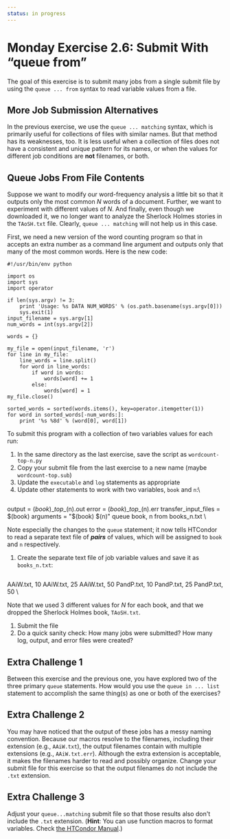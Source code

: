 ```yaml
---
status: in progress
---
```


<style type="text/css"> pre em { font-style: normal; background-color: yellow; } pre strong { font-style: normal; font-weight: bold; color: \#008; } </style>

Monday Exercise 2.6: Submit With “queue from”
=============================================

The goal of this exercise is to submit many jobs from a single submit file by using the `queue ... from` syntax to read variable values from a file.

More Job Submission Alternatives
--------------------------------

In the previous exercise, we use the `queue ... matching` syntax, which is primarily useful for collections of files with similar names. But that method has its weaknesses, too. It is less useful when a collection of files does not have a consistent and unique pattern for its names, or when the values for different job conditions are **not** filenames, or both.

Queue Jobs From File Contents
-----------------------------

Suppose we want to modify our word-frequency analysis a little bit so that it outputs only the most common *N* words of a document. Further, we want to experiment with different values of *N*. And finally, even though we downloaded it, we no longer want to analyze the Sherlock Holmes stories in the `TAoSH.txt` file. Clearly, `queue ... matching` will not help us in this case.

First, we need a new version of the word counting program so that in accepts an extra number as a command line argument and outputs only that many of the most common words. Here is the new code:

``` file
#!/usr/bin/env python

import os
import sys
import operator

if len(sys.argv) != 3:
    print 'Usage: %s DATA NUM_WORDS' % (os.path.basename(sys.argv[0]))
    sys.exit(1)
input_filename = sys.argv[1]
num_words = int(sys.argv[2])

words = {}

my_file = open(input_filename, 'r')
for line in my_file:
    line_words = line.split()
    for word in line_words:
        if word in words:
            words[word] += 1
        else:
            words[word] = 1
my_file.close()

sorted_words = sorted(words.items(), key=operator.itemgetter(1))
for word in sorted_words[-num_words:]:
    print '%s %8d' % (word[0], word[1])
```

To submit this program with a collection of two variables values for each run:

1.  In the same directory as the last exercise, save the script as `wordcount-top-n.py`
2.  Copy your submit file from the last exercise to a new name (maybe `wordcount-top.sub`)
3.  Update the `executable` and `log` statements as appropriate
4.  Update other statements to work with two variables, `book` and `n`:\\ <pre class="file">

output = $(book)\_top\_$(n).out error = $(book)\_top\_$(n).err transfer\_input\_files = $(book) arguments = "$(book) $(n)" queue book, n from books\_n.txt </pre>\\ <p>Note especially the changes to the `queue` statement; it now tells HTCondor to read a separate text file of ***pairs*** of values, which will be assigned to `book` and `n` respectively.</p>

1.  Create the separate text file of job variable values and save it as `books_n.txt`: <pre class="file">

AAiW.txt, 10 AAiW.txt, 25 AAiW.txt, 50 PandP.txt, 10 PandP.txt, 25 PandP.txt, 50 </pre>\\ <p>Note that we used 3 different values for *N* for each book, and that we dropped the Sherlock Holmes book, `TAoSH.txt`.</p>

1.  Submit the file
2.  Do a quick sanity check: How many jobs were submitted? How many log, output, and error files were created?

Extra Challenge 1
-----------------

Between this exercise and the previous one, you have explored two of the three primary `queue` statements. How would you use the `queue in ... list` statement to accomplish the same thing(s) as one or both of the exercises?

Extra Challenge 2
-----------------

You may have noticed that the output of these jobs has a messy naming convention. Because our macros resolve to the filenames, including their extension (e.g., `AAiW.txt`), the output filenames contain with multiple extensions (e.g., `AAiW.txt.err`). Although the extra extension is acceptable, it makes the filenames harder to read and possibly organize. Change your submit file for this exercise so that the output filenames do not include the `.txt` extension.

Extra Challenge 3
-----------------

Adjust your `queue...matching` submit file so that those results also don't include the `.txt` extension. (**Hint**: You can use function macros to format variables. Check [the HTCondor Manual](https://research.cs.wisc.edu/htcondor/manual/v8.5/2_5Submitting_Job.html).)

